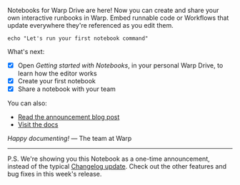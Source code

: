 Notebooks for Warp Drive are here\! Now you can create and share your own interactive runbooks in Warp\. Embed runnable code or Workflows that update everywhere they\'re referenced as you edit them\.
```warp-runnable-command
echo "Let's run your first notebook command"
```
What\'s next\:
- [x] Open *Getting started with Notebooks*\, in your personal Warp Drive\, to learn how the editor works
- [x] Create your first notebook
- [x] Share a notebook with your team

You can also\:
* [Read the announcement blog post](https://www.warp.dev/blog/notebooks-in-warp-drive)
* [Visit the docs](https://docs.warp.dev/features/warp-drive/notebooks)

*Happy documenting\!*
— The team at Warp
***
P\.S\. We\'re showing you this Notebook as a one\-time announcement\, instead of the typical [Changelog update](https://docs.warp.dev/getting-started/changelog)\. Check out the other features and bug fixes in this week\'s release\.